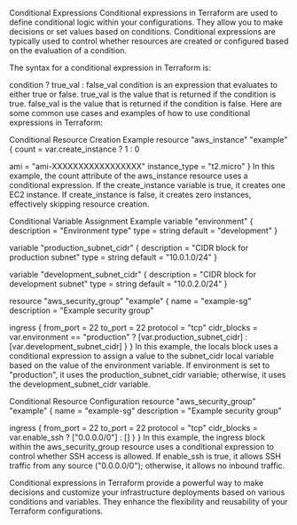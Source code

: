 Conditional Expressions
Conditional expressions in Terraform are used to define conditional logic within your configurations. They allow you to make decisions or set values based on conditions. Conditional expressions are typically used to control whether resources are created or configured based on the evaluation of a condition.

The syntax for a conditional expression in Terraform is:

condition ? true_val : false_val
condition is an expression that evaluates to either true or false.
true_val is the value that is returned if the condition is true.
false_val is the value that is returned if the condition is false.
Here are some common use cases and examples of how to use conditional expressions in Terraform:

Conditional Resource Creation Example
resource "aws_instance" "example" {
  count = var.create_instance ? 1 : 0

  ami           = "ami-XXXXXXXXXXXXXXXXX"
  instance_type = "t2.micro"
}
In this example, the count attribute of the aws_instance resource uses a conditional expression. If the create_instance variable is true, it creates one EC2 instance. If create_instance is false, it creates zero instances, effectively skipping resource creation.

Conditional Variable Assignment Example
variable "environment" {
  description = "Environment type"
  type        = string
  default     = "development"
}

variable "production_subnet_cidr" {
  description = "CIDR block for production subnet"
  type        = string
  default     = "10.0.1.0/24"
}

variable "development_subnet_cidr" {
  description = "CIDR block for development subnet"
  type        = string
  default     = "10.0.2.0/24"
}

resource "aws_security_group" "example" {
  name        = "example-sg"
  description = "Example security group"

  ingress {
    from_port   = 22
    to_port     = 22
    protocol    = "tcp"
    cidr_blocks = var.environment == "production" ? [var.production_subnet_cidr] : [var.development_subnet_cidr]
  }
}
In this example, the locals block uses a conditional expression to assign a value to the subnet_cidr local variable based on the value of the environment variable. If environment is set to "production", it uses the production_subnet_cidr variable; otherwise, it uses the development_subnet_cidr variable.

Conditional Resource Configuration
resource "aws_security_group" "example" {
  name = "example-sg"
  description = "Example security group"

  ingress {
    from_port   = 22
    to_port     = 22
    protocol    = "tcp"
    cidr_blocks = var.enable_ssh ? ["0.0.0.0/0"] : []
  }
}
In this example, the ingress block within the aws_security_group resource uses a conditional expression to control whether SSH access is allowed. If enable_ssh is true, it allows SSH traffic from any source ("0.0.0.0/0"); otherwise, it allows no inbound traffic.

Conditional expressions in Terraform provide a powerful way to make decisions and customize your infrastructure deployments based on various conditions and variables. They enhance the flexibility and reusability of your Terraform configurations.
